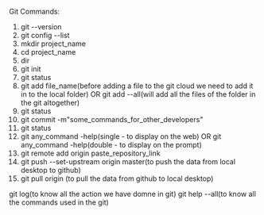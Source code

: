Git Commands:
1. git --version
2. git config --list
3. mkdir project_name
4. cd project_name
5. dir
6. git init
7. git status
8. git add file_name(before adding a file to the git cloud we need to add it in to the local folder)
    OR
   git add --all(will add all the files of the folder in the git altogether)
9. git status
10. git commit -m"some_commands_for_other_developers"
11. git status
12. git any_command -help(single - to display on the web)
    OR
    git any_command -help(double - to display on the prompt)
13. git remote add origin paste_repository_link
14. git push --set-upstream origin master(to push the data from local desktop to github)
15. git pull origin (to pull the data from github to local desktop)

   git log(to know all the action we have domne in git)
   git help --all(to know all the commands used in the git)
